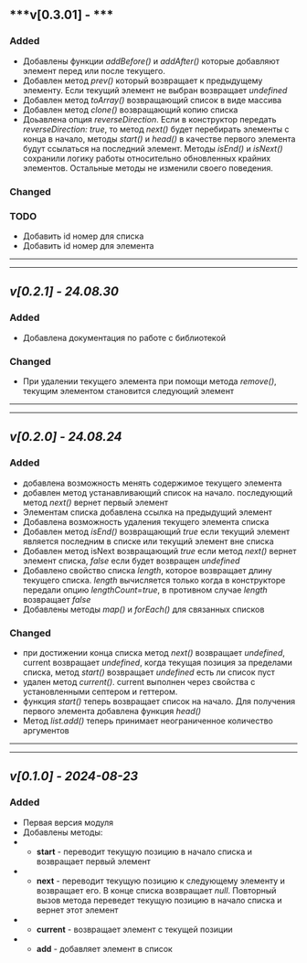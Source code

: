 ## ***v[0.3.01] - ***

### Added
- Добавлены функции *addBefore()* и *addAfter()* которые добавляют элемент перед или после текущего.
- Добавлен метод *prev()* который возвращает к предыдущему элементу. Если текущий элемент не выбран возвращает *undefined*
- Добавлен метод *toArray()* возвращающий список в виде массива
- Добавлен метод *clone()* возвращающий копию списка
- Доьавлена опция *reverseDirection*. Если в конструктор передать *reverseDirection: true*, то метод *next()* будет перебирать элементы с конца в начало, методы *start()* и *head()* в качестве первого элемента будут ссылаться на последний элемент. Методы *isEnd()* и *isNext()* сохранили логику работы относительно обновленных крайних элементов. Остальные методы не изменили своего поведения.

### Changed

### TODO
- Добавить id номер для списка
- Добавить id номер для элемента

___
___


## ***v[0.2.1] - 24.08.30***

### Added
- Добавлена документация по работе с библиотекой
  
### Changed
- При удалении текущего элемента при помощи метода *remove()*, текущим элементом становится следующий элемент

___
___


## ***v[0.2.0] - 24.08.24***

### Added
- добавлена возможность менять содержимое текущего элемента
- добавлен метод устанавливающий список на начало. последующий метод *next()* вернет первый элемент
- Элементам списка добавлена ссылка на предыдущий элемент
- Добавлена возможность удаления текущего элемента списка
- Добавлен метод *isEnd()* возвращающий *true* если текущий элемент является последним в списке или текущий элемент вне списка
- Добавлен метод isNext возвращающий *true* если метод *next()* вернет элемент списка, *false* если будет возвращен *undefined*
- Добавлено свойство списка *length*, которое возвращает длину текущего списка. *length* вычисляется только когда в конструкторе передали опцию *lengthCount=true*, в противном случае *length* возвращает *false*
- Добавлены методы *map()* и *forEach()* для связанных списков

### Changed
- при достижении конца списка метод *next()* возвращает *undefined*, current возвращает *undefined*, когда текущая позиция за пределами списка, метод *start()* возвращает *undefined* есть ли список пуст
- удален метод *current()*. current выполнен через свойства с установленными септером и геттером.
- функция *start()* теперь возвращает список на начало. Для получения первого элемента добавлена функция *head()*
- Метод *list.add()* теперь принимает неограниченное количество аргументов

___
___


## ***v[0.1.0] - 2024-08-23***

### Added
- Первая версия модуля
- Добавлены методы:
- - **start** - переводит текущую позицию в начало списка и возвращает первый элемент
- - **next** - переводит текущую позицию к следующему элементу и возвращает его. В конце списка возвращает *null*. Повторный вызов метода переведет текущую позицию в начало списка и вернет этот элемент
- - **current** - возвращает элемент с текущей позиции
- - **add** - добавляет элемент в список